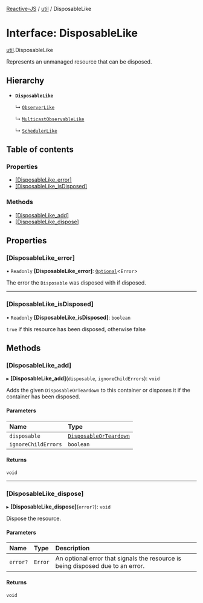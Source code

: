 [Reactive-JS](../README.md) / [util](../modules/util.md) / DisposableLike

# Interface: DisposableLike

[util](../modules/util.md).DisposableLike

Represents an unmanaged resource that can be disposed.

## Hierarchy

- **`DisposableLike`**

  ↳ [`ObserverLike`](rx.ObserverLike.md)

  ↳ [`MulticastObservableLike`](rx.MulticastObservableLike.md)

  ↳ [`SchedulerLike`](scheduling.SchedulerLike.md)

## Table of contents

### Properties

- [[DisposableLike\_error]](util.DisposableLike.md#[disposablelike_error])
- [[DisposableLike\_isDisposed]](util.DisposableLike.md#[disposablelike_isdisposed])

### Methods

- [[DisposableLike\_add]](util.DisposableLike.md#[disposablelike_add])
- [[DisposableLike\_dispose]](util.DisposableLike.md#[disposablelike_dispose])

## Properties

### [DisposableLike\_error]

• `Readonly` **[DisposableLike\_error]**: [`Optional`](../modules/functions.md#optional)<`Error`\>

The error the `Disposable` was disposed with if disposed.

___

### [DisposableLike\_isDisposed]

• `Readonly` **[DisposableLike\_isDisposed]**: `boolean`

`true` if this resource has been disposed, otherwise false

## Methods

### [DisposableLike\_add]

▸ **[DisposableLike_add]**(`disposable`, `ignoreChildErrors`): `void`

Adds the given `DisposableOrTeardown` to this container or disposes it if the container has been disposed.

#### Parameters

| Name | Type |
| :------ | :------ |
| `disposable` | [`DisposableOrTeardown`](../modules/util.md#disposableorteardown) |
| `ignoreChildErrors` | `boolean` |

#### Returns

`void`

___

### [DisposableLike\_dispose]

▸ **[DisposableLike_dispose]**(`error?`): `void`

Dispose the resource.

#### Parameters

| Name | Type | Description |
| :------ | :------ | :------ |
| `error?` | `Error` | An optional error that signals the resource is being disposed due to an error. |

#### Returns

`void`
